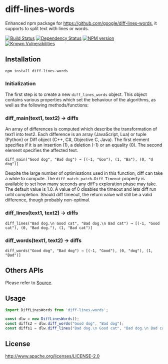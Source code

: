 # diff-lines-words
Enhanced npm package for https://github.com/google/diff-lines-words, it supports to split text with lines or words.

[![Build Status](https://img.shields.io/travis/kangchengkun/diff-lines-words/main.svg)](https://travis-ci.com/kangchengkun/diff-lines-words)
[![Dependency Status](https://img.shields.io/david/kangchengkun/diff-lines-words.svg)](https://david-dm.org/kangchengkun/diff-lines-words)
[![NPM version](https://img.shields.io/npm/v/diff-lines-words.svg)](https://www.npmjs.com/package/diff-lines-words)
[![Known Vulnerabilities](https://snyk.io/test/github/kangchengkun/diff-lines-words/badge.svg)](https://snyk.io/test/github/kangchengkun/diff-lines-words) 

## Installation

```npm
npm install diff-lines-words
```

### Initialization

The first step is to create a new `diff_lines_words` object. This object contains various properties which set the behaviour of the algorithms, as well as the following methods/functions:

### diff_main(text1, text2) → diffs

An array of differences is computed which describe the transformation of text1 into text2. Each difference is an array (JavaScript, Lua) or tuple (Python) or Diff object (C++, C#, Objective C, Java). The first element specifies if it is an insertion (1), a deletion (-1) or an equality (0). The second element specifies the affected text.

```diff_main("Good dog", "Bad dog") → [(-1, "Goo"), (1, "Ba"), (0, "d dog")]```

Despite the large number of optimisations used in this function, diff can take a while to compute. The `diff_match_patch.Diff_Timeout` property is available to set how many seconds any diff's exploration phase may take. The default value is 1.0. A value of 0 disables the timeout and lets diff run until completion. Should diff timeout, the return value will still be a valid difference, though probably non-optimal.

### diff_lines(text1, text2) → diffs

```diff_lines("Bad dog.\n Good cat", "Bad dog.\n Bad cat") → [(-1, "Good cat"), (0, "Bad dog."), (1, "Bad cat")]```

### diff_words(text1, text2) → diffs

```diff_words("Good dog", "Bad dog") → [(-1, "Good"), (0, "dog"), (1, "Bad")]```

## Others APIs

Please refer to [Source](https://github.com/google/diff-match-patch/wiki/API).

## Usage
```javascript
import DiffLinesWords from 'diff-lines-words';

const dlw = new DiffLinesWords();
const diffs2 = dlw.diff_words("Good dog", "Bad dog");
const diffs1 = dlw.diff_lines("Bad dog.\n Good cat", "Bad dog.\n Bad cat");

```

## License

  http://www.apache.org/licenses/LICENSE-2.0
